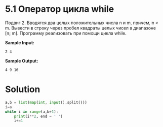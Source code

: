 # 5.1 Оператор цикла while

Подвиг 2. Вводятся два целых положительных числа n и m, причем, n < m. Вывести в строку через пробел квадраты целых чисел в диапазоне [n; m]. Программу реализовать при помощи цикла while.

**Sample Input:**
```
2 4
```
**Sample Output:**
```
4 9 16
```

# Solution
```python
a,b = list(map(int, input().split()))
i=a
while i in range(a,b+1):
    print(i**2, end = ' ')
    i+=1
```